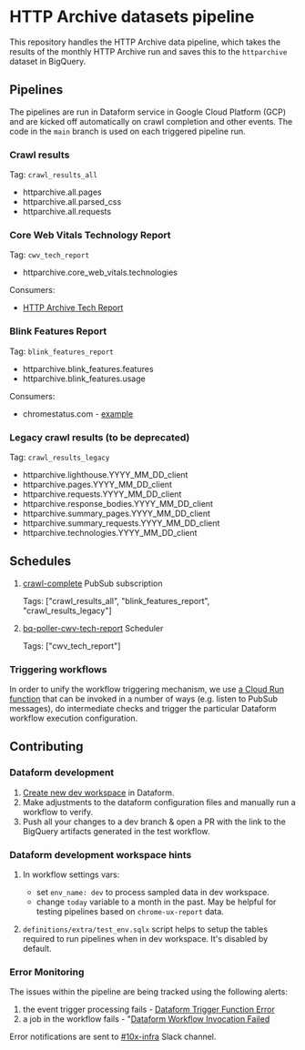 # HTTP Archive datasets pipeline

This repository handles the HTTP Archive data pipeline, which takes the results of the monthly HTTP Archive run and saves this to the `httparchive` dataset in BigQuery.

## Pipelines

The pipelines are run in Dataform service in Google Cloud Platform (GCP) and are kicked off automatically on crawl completion and other events. The code in the `main` branch is used on each triggered pipeline run.

### Crawl results

Tag: `crawl_results_all`

- httparchive.all.pages
- httparchive.all.parsed_css
- httparchive.all.requests

### Core Web Vitals Technology Report

Tag: `cwv_tech_report`

- httparchive.core_web_vitals.technologies

Consumers:

- [HTTP Archive Tech Report](https://httparchive.org/reports/techreport/landing)

### Blink Features Report

Tag: `blink_features_report`

- httparchive.blink_features.features
- httparchive.blink_features.usage

Consumers:

- chromestatus.com - [example](https://chromestatus.com/metrics/feature/timeline/popularity/2089)

### Legacy crawl results (to be deprecated)

Tag: `crawl_results_legacy`

- httparchive.lighthouse.YYYY_MM_DD_client
- httparchive.pages.YYYY_MM_DD_client
- httparchive.requests.YYYY_MM_DD_client
- httparchive.response_bodies.YYYY_MM_DD_client
- httparchive.summary_pages.YYYY_MM_DD_client
- httparchive.summary_requests.YYYY_MM_DD_client
- httparchive.technologies.YYYY_MM_DD_client

## Schedules

1. [crawl-complete](https://console.cloud.google.com/cloudpubsub/subscription/detail/dataformTrigger?authuser=7&project=httparchive) PubSub subscription

    Tags: ["crawl_results_all", "blink_features_report", "crawl_results_legacy"]

2. [bq-poller-cwv-tech-report](https://console.cloud.google.com/cloudscheduler/jobs/edit/us-east4/bq-poller-cwv-tech-report?authuser=7&project=httparchive) Scheduler

    Tags: ["cwv_tech_report"]

### Triggering workflows

In order to unify the workflow triggering mechanism, we use [a Cloud Run function](./src/README.md) that can be invoked in a number of ways (e.g. listen to PubSub messages), do intermediate checks and trigger the particular Dataform workflow execution configuration.

## Contributing

### Dataform development

1. [Create new dev workspace](https://cloud.google.com/dataform/docs/quickstart-dev-environments) in Dataform.
2. Make adjustments to the dataform configuration files and manually run a workflow to verify.
3. Push all your changes to a dev branch & open a PR with the link to the BigQuery artifacts generated in the test workflow.

### Dataform development workspace hints

1. In workflow settings vars:

    - set `env_name: dev` to process sampled data in dev workspace.
    - change `today` variable to a month in the past. May be helpful for testing pipelines based on `chrome-ux-report` data.

2. `definitions/extra/test_env.sqlx` script helps to setup the tables required to run pipelines when in dev workspace. It's disabled by default.

### Error Monitoring

The issues within the pipeline are being tracked using the following alerts:

1. the event trigger processing fails - [Dataform Trigger Function Error](https://console.cloud.google.com/monitoring/alerting/policies/3950167380893746326?authuser=7&project=httparchive)
2. a job in the workflow fails - "[Dataform Workflow Invocation Failed](https://console.cloud.google.com/monitoring/alerting/policies/7137542315653007241?authuser=7&project=httparchive)

Error notifications are sent to [#10x-infra](https://httparchive.slack.com/archives/C030V4WAVL3) Slack channel.
